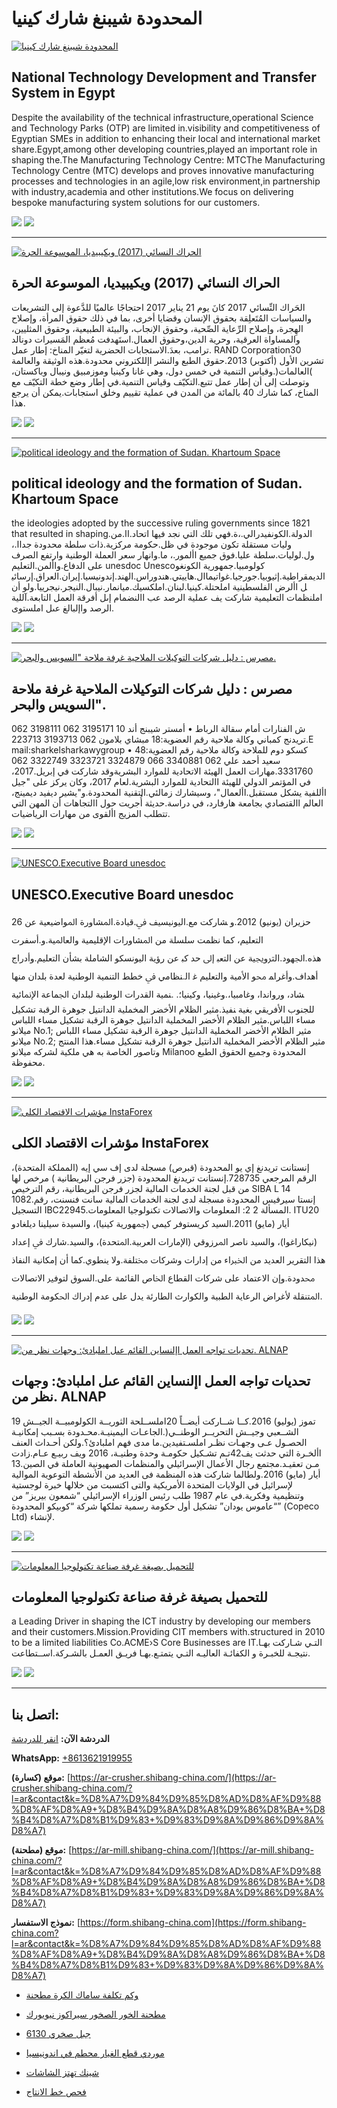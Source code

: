 # المحدودة شيبنغ شارك كينيا

<a href="https://swt.shibang-china.com/?l=ar&img&k=%D8%A7%D9%84%D9%85%D8%AD%D8%AF%D9%88%D8%AF%D8%A9+%D8%B4%D9%8A%D8%A8%D9%86%D8%BA+%D8%B4%D8%A7%D8%B1%D9%83+%D9%83%D9%8A%D9%86%D9%8A%D8%A7" target="_blank">![المحدودة شيبنغ شارك كينيا](http://static.shibang-china.com/all-800x300/1116.jpg)</a>

## National Technology Development and Transfer System in Egypt
Despite the availability of the technical infrastructure,operational Science and Technology Parks (OTP) are limited in.visibility and competitiveness of Egyptian SMEs in addition to enhancing their local and international market share.Egypt,among other developing countries,played an important role in shaping the.The Manufacturing Technology Centre: MTCThe Manufacturing Technology Centre (MTC) develops and proves innovative manufacturing processes and technologies in an agile,low risk environment,in partnership with industry,academia and other institutions.We focus on delivering bespoke manufacturing system solutions for our customers.


<a href="https://whatsapp.shibangsoft.com/WhatsApp.php" target="_blank" title="WhatsApp">![](http://static.shibang-china.com/icon/whatsapp.png)</a> <a href="https://swt.shibang-china.com/?l=ar&icon&k=%D8%A7%D9%84%D9%85%D8%AD%D8%AF%D9%88%D8%AF%D8%A9+%D8%B4%D9%8A%D8%A8%D9%86%D8%BA+%D8%B4%D8%A7%D8%B1%D9%83+%D9%83%D9%8A%D9%86%D9%8A%D8%A7" target="_blank">![](http://static.shibang-china.com/icon/chat-ar.png)</a>

---

<a href="https://swt.shibang-china.com/?l=ar&img&k=%D8%A7%D9%84%D9%85%D8%AD%D8%AF%D9%88%D8%AF%D8%A9+%D8%B4%D9%8A%D8%A8%D9%86%D8%BA+%D8%B4%D8%A7%D8%B1%D9%83+%D9%83%D9%8A%D9%86%D9%8A%D8%A7" target="_blank">![الحراك النسائي (2017) ويكيبيديا، الموسوعة الحرة](http://static.shibang-china.com/all-800x300/1372.jpg)</a>

## الحراك النسائي (2017) ويكيبيديا، الموسوعة الحرة
الحَراك النِّسائي 2017 كانَ يوم 21 يناير 2017 احتجاجًا عالميًا للدَّعوة إلى التشريعات والسياسات المُتَعلِقة بحقوق الإنسان وقضايا أخرى، بما في ذلك حقوق المرأة، وإصلاح الهِجرة، وإصلاح الرِّعاية الصِّحية، وحقوق الإنجاب، والبيئة الطبيعية، وحقوق المثليين، والمساواة العرقية، وحرية الدين،وحقوق العمال.استَهدفت مُعظم المَسيرات دونالد ترامب، بعدَ.الاستجابات الحضرية لتغيّر المناخ: إطار عمل. RAND Corporation30 تشرين الأول (أكتوبر) 2013.حقوق الطبع والنشر اإللكتروني محدودة.هذه الوثيقة والعالمة )العالمات(.وقياس التنمية في خمس دول، وهي غانا وكينيا وموزمبيق ونيبال وباكستان، وتوصلت إلى أن إطار عمل تتبع.التكيّف وقياس التنمية.في إطار وضع خطة التكيّف مع المناخ، كما شارك 40 بالمائة من المدن في عملية تقييم وخلق استجابات.يمكن أن يرجع هذا.


<a href="https://whatsapp.shibangsoft.com/WhatsApp.php" target="_blank" title="WhatsApp">![](http://static.shibang-china.com/icon/whatsapp.png)</a> <a href="https://swt.shibang-china.com/?l=ar&icon&k=%D8%A7%D9%84%D9%85%D8%AD%D8%AF%D9%88%D8%AF%D8%A9+%D8%B4%D9%8A%D8%A8%D9%86%D8%BA+%D8%B4%D8%A7%D8%B1%D9%83+%D9%83%D9%8A%D9%86%D9%8A%D8%A7" target="_blank">![](http://static.shibang-china.com/icon/chat-ar.png)</a>

---

<a href="https://swt.shibang-china.com/?l=ar&img&k=%D8%A7%D9%84%D9%85%D8%AD%D8%AF%D9%88%D8%AF%D8%A9+%D8%B4%D9%8A%D8%A8%D9%86%D8%BA+%D8%B4%D8%A7%D8%B1%D9%83+%D9%83%D9%8A%D9%86%D9%8A%D8%A7" target="_blank">![political ideology and the formation of Sudan. Khartoum Space](http://static.shibang-china.com/all-800x300/7.jpg)</a>

## political ideology and the formation of Sudan. Khartoum Space
the ideologies adopted by the successive ruling governments since 1821 that resulted in shaping.الدولة.الكونفيدرالي.،ة.فهي تلك التي نجد فيها اتحاد.اا.من وليات مستقلة تكون موجودة في ظل.حكومة مركزية.ذات سلطة محدودة جداا.، ول.لوليات.سلطة عليا.فوق جميع األمور.، ما.وانهار سعر العملة الوطنية وارتفع الصرف على الدفاع.واألمن.التعليم unesdoc Unescoكولومبيا.جمهورية الكونغو الديمقراطية.إثيوبيا.جورجيا.غواتيماال.هاييتي.هندوراس.الهند.إندونيسيا.إيران.العراق.إرسائيل األرض الفلسطينية املحتلة.كينيا.لبنان.املكسيك.ميانمار.نيبال.النيجر.نيجرييا.ولو أن املنظمات التعليمية شاركت يف عملية الرصد عب االنضمام إىل أفرقة العمل التابعة.آللية الرصد واإلبالغ عىل املستوى.


<a href="https://whatsapp.shibangsoft.com/WhatsApp.php" target="_blank" title="WhatsApp">![](http://static.shibang-china.com/icon/whatsapp.png)</a> <a href="https://swt.shibang-china.com/?l=ar&icon&k=%D8%A7%D9%84%D9%85%D8%AD%D8%AF%D9%88%D8%AF%D8%A9+%D8%B4%D9%8A%D8%A8%D9%86%D8%BA+%D8%B4%D8%A7%D8%B1%D9%83+%D9%83%D9%8A%D9%86%D9%8A%D8%A7" target="_blank">![](http://static.shibang-china.com/icon/chat-ar.png)</a>

---

<a href="https://swt.shibang-china.com/?l=ar&img&k=%D8%A7%D9%84%D9%85%D8%AD%D8%AF%D9%88%D8%AF%D8%A9+%D8%B4%D9%8A%D8%A8%D9%86%D8%BA+%D8%B4%D8%A7%D8%B1%D9%83+%D9%83%D9%8A%D9%86%D9%8A%D8%A7" target="_blank">![مصرس : دليل شركات التوكيلات الملاحية غرفة ملاحة &quot;السويس والبحر.](http://static.shibang-china.com/all-800x300/1428.jpg)</a>

## مصرس : دليل شركات التوكيلات الملاحية غرفة ملاحة &quot;السويس والبحر.
062 3198111 062 3195171 10 ش الفنارات أمام سقالة الرباط • أمستر شيبنج أند تريدنج كمباني وكالة ملاحية رقم العضوية:18 مبشاي بلامون 062 3193713 223713.E mail:sharkelsharkawygroup • كسكو دوم للملاحة وكالة ملاحية رقم العضوية:48 سعيد أحمد علي 062 3340881 066 3324879 3323721 3322749 062 3331760.ﻣﻬﺎرات اﻟﻌﻤﻞ الهيئة الاتحادية للموارد البشريةوقد شاركت في إبريل.2017، في المؤتمر الدولي للهيئة االتحادية للموارد البشرية.لعام 2017، وكان يركز على &quot;جيل األلفية يشكل مستقبل.األعمال&quot;، وسيشارك زمالئي.التقنية المحدودة.و&quot;يشير ديفيد ديمينج، العالم االقتصادي بجامعة هارفارد، في دراسة.حديثة أُجريت حول االتجاهات أن المهن التي تتطلب المزيج األقوى من مهارات الرياضيات.


<a href="https://whatsapp.shibangsoft.com/WhatsApp.php" target="_blank" title="WhatsApp">![](http://static.shibang-china.com/icon/whatsapp.png)</a> <a href="https://swt.shibang-china.com/?l=ar&icon&k=%D8%A7%D9%84%D9%85%D8%AD%D8%AF%D9%88%D8%AF%D8%A9+%D8%B4%D9%8A%D8%A8%D9%86%D8%BA+%D8%B4%D8%A7%D8%B1%D9%83+%D9%83%D9%8A%D9%86%D9%8A%D8%A7" target="_blank">![](http://static.shibang-china.com/icon/chat-ar.png)</a>

---

<a href="https://swt.shibang-china.com/?l=ar&img&k=%D8%A7%D9%84%D9%85%D8%AD%D8%AF%D9%88%D8%AF%D8%A9+%D8%B4%D9%8A%D8%A8%D9%86%D8%BA+%D8%B4%D8%A7%D8%B1%D9%83+%D9%83%D9%8A%D9%86%D9%8A%D8%A7" target="_blank">![UNESCO.Executive Board unesdoc](http://static.shibang-china.com/all-800x300/989.jpg)</a>

## UNESCO.Executive Board unesdoc
26 حزيران (يونيو) 2012.و ﺸﺎرﻛﺖ ﻣﻊ.اﻟﻴﻮﻧﻴﺴﻴﻒ ﰲ.ﻗﻴﺎدة.اﳌﺸﺎورة اﳌﻮاﺿﻴﻌﻴﺔ ﻋﻦ اﻟﺘﻌﻠﻴﻢ، ﻛﻤﺎ ﻧﻈﻤﺖ ﺳﻠﺴﻠﺔ ﻣﻦ اﳌﺸﺎورات اﻹﻗﻠﻴﻤﻴﺔ واﻟﻌﺎﳌﻴﺔ.و.أﺳﻔﺮت ﻫﺬﻩ.اﳉﻬﻮد.اﻟﱰوﳚﻴﺔ ﻋﻦ اﻟﺘﻌﺒ إﱃ ﺣﺪ ﻛﺒ ﻋﻦ رؤﻳﺔ اﻟﻴﻮﻧﺴﻜﻮ اﻟﺸﺎﻣﻠﺔ ﺑﺸﺄن اﻟﺘﻌﻠﻴﻢ.وأدراج أﻫﺪاف.وأﻏﺮاﻤ ﳏﻮ اﻷﻣﻴﺔ واﻟﺘﻌﻠﻴﻢ ﻏ اﻟ.ﻨﻈﺎﻣﻲ ﰲ ﺧﻄﻂ اﻟﺘﻨﻤﻴﺔ اﻟﻮﻃﻨﻴﺔ ﻟﻌﺪة ﺑﻠﺪان ﻣﻨﻬﺎ ﺸﺎد، ورواﻧﺪا، وﻏﺎﻣﺒﻴﺎ،.وﻏﻴﻨﻴﺎ، وﻛﻴﻨﻴﺎ؛. .ﻨﻤﻴﺔ اﻟﻘﺪرات اﻟﻮﻃﻨﻴﺔ ﻟﺒﻠﺪان اﳉﻤﺎﻋﺔ اﻹﳕﺎﺋﻴﺔ ﻟﻠﺠﻨﻮب اﻷﻓﺮﻳﻘﻲ ﺑﻐﻴﺔ ﻨﻔﻴﺬ.مثير الظلام الأخضر المخملية الدانتيل جوهرة الرقبة تشكيل مساء اللباس.مثير الظلام الأخضر المخملية الدانتيل جوهرة الرقبة تشكيل مساء اللباس ميلانو No.1; مثير الظلام الأخضر المخملية الدانتيل جوهرة الرقبة تشكيل مساء اللباس ميلانو No.2; مثير الظلام الأخضر المخملية الدانتيل جوهرة الرقبة تشكيل مساء.هذا المنتج وتاصور الخاصة به هي ملكية لشركه ميلانو Milanoo المحدودة وجميع الحقوق الطبع محفوظة.


<a href="https://whatsapp.shibangsoft.com/WhatsApp.php" target="_blank" title="WhatsApp">![](http://static.shibang-china.com/icon/whatsapp.png)</a> <a href="https://swt.shibang-china.com/?l=ar&icon&k=%D8%A7%D9%84%D9%85%D8%AD%D8%AF%D9%88%D8%AF%D8%A9+%D8%B4%D9%8A%D8%A8%D9%86%D8%BA+%D8%B4%D8%A7%D8%B1%D9%83+%D9%83%D9%8A%D9%86%D9%8A%D8%A7" target="_blank">![](http://static.shibang-china.com/icon/chat-ar.png)</a>

---

<a href="https://swt.shibang-china.com/?l=ar&img&k=%D8%A7%D9%84%D9%85%D8%AD%D8%AF%D9%88%D8%AF%D8%A9+%D8%B4%D9%8A%D8%A8%D9%86%D8%BA+%D8%B4%D8%A7%D8%B1%D9%83+%D9%83%D9%8A%D9%86%D9%8A%D8%A7" target="_blank">![مؤشرات الاقتصاد الكلى InstaForex](http://static.shibang-china.com/all-800x300/767.jpg)</a>

## مؤشرات الاقتصاد الكلى InstaForex
إنستانت تريدنغ إي يو المحدودة (قبرص) مسجلة لدى إف سي إيه (المملكة المتحدة)، الرقم المرجعي 728735.إنستانت تريدنغ المحدودة (جزر فرجن البريطانية ) مرخص لها من قبل لجنة الخدمات المالية لجزر فرجن البريطانية، رقم الترخيص SIBA L 14 1082.إنستا سيرفيس المحدودة مسجلة لدى لجنة الخدمات المالية سانت فنسنت، رقم التسجيل IBC22945.المسألة 2 2: المعلومات والاتصالات تكنولوجيا المعلومات. ITU20 أيار (مايو) 2011.ﺍﻟﺴﻴﺪ ﻛﺮﻳﺴﺘﻮﻓﺮ ﻛﻴﻤﻲ (ﲨﻬﻮﺭﻳﺔ ﻛﻴﻨﻴﺎ)، ﻭﺍﻟﺴﻴﺪﺓ ﺳﻴﻠﻴﻨﺎ ﺩﻳﻠﻐﺎﺩﻭ (ﻧﻴﻜﺎﺭﺍﻏﻮﺍ)، ﻭﺍﻟﺴﻴﺪ ﻧﺎﺻﺮ ﺍﳌﺮﺯﻭﻗﻲ (ﺍﻹﻣﺎﺭﺍﺕ ﺍﻟﻌﺮﺑﻴﺔ.ﺍﳌﺘﺤﺪﺓ)، ﻭﺍﻟﺴﻴﺪ.ﺷﺎﺭﻙ ﰲ ﺇﻋﺪﺍﺩ ﻫﺬﺍ ﺍﻟﺘﻘﺮﻳﺮ ﺍﻟﻌﺪﻳﺪ ﻣﻦ ﺍﳋﱪﺍﺀ ﻣﻦ ﺇﺩﺍﺭﺍﺕ ﻭﺷﺮﻛﺎﺕ ﳐﺘﻠﻔﺔ.ﻭﻻ ﻳﻨﻄﻮﻱ.ﻛﻤﺎ ﺃﻥ ﺇﻣﻜﺎﻧﻴﺔ ﺍﻟﻨﻔﺎﺫ ﳏﺪﻭﺩﺓ.ﻭﺇﻥ ﺍﻻﻋﺘﻤﺎﺩ ﻋﻠﻰ ﺷﺮﻛﺎﺕ ﺍﻟﻘﻄﺎﻉ ﺍﳋﺎﺹ ﺍﻟﻘﺎﺋﻤﺔ ﻋﻠﻰ.ﺍﻟﺴﻮﻕ ﻟﺘﻮﻓﲑ ﺍﻻﺗﺼﺎﻻﺕ ﺍﳌﺘﻨﻘﻠﺔ ﻷﻏﺮﺍﺽ ﺍﻟﺮﻋﺎﻳﺔ ﺍﻟﻄﺒﻴﺔ ﻭﺍﻟﻜﻮﺍﺭﺙ ﺍﻟﻄﺎﺭﺋﺔ ﻳﺪﻝ ﻋﻠﻰ ﻋﺪﻡ ﺇﺩﺭﺍﻙ ﺍﳊﻜﻮﻣﺔ ﺍﻟﻮﻃﻨﻴﺔ.


<a href="https://whatsapp.shibangsoft.com/WhatsApp.php" target="_blank" title="WhatsApp">![](http://static.shibang-china.com/icon/whatsapp.png)</a> <a href="https://swt.shibang-china.com/?l=ar&icon&k=%D8%A7%D9%84%D9%85%D8%AD%D8%AF%D9%88%D8%AF%D8%A9+%D8%B4%D9%8A%D8%A8%D9%86%D8%BA+%D8%B4%D8%A7%D8%B1%D9%83+%D9%83%D9%8A%D9%86%D9%8A%D8%A7" target="_blank">![](http://static.shibang-china.com/icon/chat-ar.png)</a>

---

<a href="https://swt.shibang-china.com/?l=ar&img&k=%D8%A7%D9%84%D9%85%D8%AD%D8%AF%D9%88%D8%AF%D8%A9+%D8%B4%D9%8A%D8%A8%D9%86%D8%BA+%D8%B4%D8%A7%D8%B1%D9%83+%D9%83%D9%8A%D9%86%D9%8A%D8%A7" target="_blank">![تحديات تواجه العمل اإلنساين القائم عىل املبادئ: وجهات نظر من. ALNAP](http://static.shibang-china.com/all-800x300/726.jpg)</a>

## تحديات تواجه العمل اإلنساين القائم عىل املبادئ: وجهات نظر من. ALNAP
19 تموز (يوليو) 2016.كــا شــاركت أيضــاً 20املســلحة الثوريــة الكولومبيــة الجيــش الشــعبي وجيــش التحريــر الوطنــي(.الجاعـات اليمينيـة.محـدودة بسـبب إمكانيـة الحصـول عـى وجهـات نظـر املسـتفيدين.ما مدى فهم املبادئ؟.ولكن أحـداث العنف األخـرة التي حدثت يف42تـم تشـكيل حكومـة وحدة وطنيـة، 2016 ويف ربيـع عـام.زادت مـن تعقيـد.مجتمع رجال الأعمال الإسرائيلي والمنظمات الصهيونية العاملة في الصين.13 أيار (مايو) 2016.ولطالما شاركت هذه المنظمة فى العديد من الأنشطة التوعوية الموالية لإسرائيل في الولايات المتحدة الأمريكية والتى اكتسبت من خلالها خبرة لوجستية وتنظيمية وفكرية.في عام 1987 طلب رئيس الوزراء الإسرائيلي “شمعون بيريز” من “عاموس يودان” تشكيل أول حكومة رسمية تملكها شركة “كوبيكو المحدودة” (Copeco Ltd) لإنشاء.


<a href="https://whatsapp.shibangsoft.com/WhatsApp.php" target="_blank" title="WhatsApp">![](http://static.shibang-china.com/icon/whatsapp.png)</a> <a href="https://swt.shibang-china.com/?l=ar&icon&k=%D8%A7%D9%84%D9%85%D8%AD%D8%AF%D9%88%D8%AF%D8%A9+%D8%B4%D9%8A%D8%A8%D9%86%D8%BA+%D8%B4%D8%A7%D8%B1%D9%83+%D9%83%D9%8A%D9%86%D9%8A%D8%A7" target="_blank">![](http://static.shibang-china.com/icon/chat-ar.png)</a>

---

<a href="https://swt.shibang-china.com/?l=ar&img&k=%D8%A7%D9%84%D9%85%D8%AD%D8%AF%D9%88%D8%AF%D8%A9+%D8%B4%D9%8A%D8%A8%D9%86%D8%BA+%D8%B4%D8%A7%D8%B1%D9%83+%D9%83%D9%8A%D9%86%D9%8A%D8%A7" target="_blank">![للتحميل بصيغة غرفة صناعة تكنولوجيا المعلومات](http://static.shibang-china.com/all-800x300/375.jpg)</a>

## للتحميل بصيغة غرفة صناعة تكنولوجيا المعلومات
a Leading Driver in shaping the ICT industry by developing our members and their customers.Mission.Providing CIT members with.structured in 2010 to be a limited liabilities Co.ACME›S Core Businesses are IT.التـي شـاركت بهـا نتيجـة للخبـرة و الكفائـة العاليـه التـي يتمتـع.بهـا فريـق العمـل بالشـركة.اســتطاعت.

<a href="https://whatsapp.shibangsoft.com/WhatsApp.php" target="_blank" title="WhatsApp">![](http://static.shibang-china.com/icon/whatsapp.png)</a> <a href="https://swt.shibang-china.com/?l=ar&icon&k=%D8%A7%D9%84%D9%85%D8%AD%D8%AF%D9%88%D8%AF%D8%A9+%D8%B4%D9%8A%D8%A8%D9%86%D8%BA+%D8%B4%D8%A7%D8%B1%D9%83+%D9%83%D9%8A%D9%86%D9%8A%D8%A7" target="_blank">![](http://static.shibang-china.com/icon/chat-ar.png)</a>

---
## اتصل بنا:

**الدردشة الآن:** [انقر للدردشة](https://swt.shibang-china.com?l=ar&contact&k=%D8%A7%D9%84%D9%85%D8%AD%D8%AF%D9%88%D8%AF%D8%A9+%D8%B4%D9%8A%D8%A8%D9%86%D8%BA+%D8%B4%D8%A7%D8%B1%D9%83+%D9%83%D9%8A%D9%86%D9%8A%D8%A7)

**WhatsApp:**  [+8613621919955](https://whatsapp.shibangsoft.com/WhatsApp.php)

**موقع (كسارة):** [https://ar-crusher.shibang-china.com/](https://ar-crusher.shibang-china.com/?l=ar&contact&k=%D8%A7%D9%84%D9%85%D8%AD%D8%AF%D9%88%D8%AF%D8%A9+%D8%B4%D9%8A%D8%A8%D9%86%D8%BA+%D8%B4%D8%A7%D8%B1%D9%83+%D9%83%D9%8A%D9%86%D9%8A%D8%A7)

**موقع (مطحنة):** [https://ar-mill.shibang-china.com/](https://ar-mill.shibang-china.com/?l=ar&contact&k=%D8%A7%D9%84%D9%85%D8%AD%D8%AF%D9%88%D8%AF%D8%A9+%D8%B4%D9%8A%D8%A8%D9%86%D8%BA+%D8%B4%D8%A7%D8%B1%D9%83+%D9%83%D9%8A%D9%86%D9%8A%D8%A7)

**نموذج الاستفسار:** [https://form.shibang-china.com](https://form.shibang-china.com?l=ar&contact&k=%D8%A7%D9%84%D9%85%D8%AD%D8%AF%D9%88%D8%AF%D8%A9+%D8%B4%D9%8A%D8%A8%D9%86%D8%BA+%D8%B4%D8%A7%D8%B1%D9%83+%D9%83%D9%8A%D9%86%D9%8A%D8%A7)

* [وكم تكلفة ساماك الكرة مطحنة](../29/%D9%88%D9%83%D9%85%20%D8%AA%D9%83%D9%84%D9%81%D8%A9%20%D8%B3%D8%A7%D9%85%D8%A7%D9%83%20%D8%A7%D9%84%D9%83%D8%B1%D8%A9%20%D9%85%D8%B7%D8%AD%D9%86%D8%A9.md)

* [مطحنة الخور الصخور سيراكوز نيويورك](../30/%D9%85%D8%B7%D8%AD%D9%86%D8%A9%20%D8%A7%D9%84%D8%AE%D9%88%D8%B1%20%D8%A7%D9%84%D8%B5%D8%AE%D9%88%D8%B1%20%D8%B3%D9%8A%D8%B1%D8%A7%D9%83%D9%88%D8%B2%20%D9%86%D9%8A%D9%88%D9%8A%D9%88%D8%B1%D9%83.md)

* [جبل صخري 6130](../26/%D8%AC%D8%A8%D9%84%20%D8%B5%D8%AE%D8%B1%D9%8A%206130.md)

* [موردي قطع الغيار محطم في اندونيسيا](../27/%D9%85%D9%88%D8%B1%D8%AF%D9%8A%20%D9%82%D8%B7%D8%B9%20%D8%A7%D9%84%D8%BA%D9%8A%D8%A7%D8%B1%20%D9%85%D8%AD%D8%B7%D9%85%20%D9%81%D9%8A%20%D8%A7%D9%86%D8%AF%D9%88%D9%86%D9%8A%D8%B3%D9%8A%D8%A7.md)

* [شينك تهتز الشاشات](../28/%D8%B4%D9%8A%D9%86%D9%83%20%D8%AA%D9%87%D8%AA%D8%B2%20%D8%A7%D9%84%D8%B4%D8%A7%D8%B4%D8%A7%D8%AA.md)

* [فحص خط الانتاج](../28/%D9%81%D8%AD%D8%B5%20%D8%AE%D8%B7%20%D8%A7%D9%84%D8%A7%D9%86%D8%AA%D8%A7%D8%AC.md)